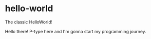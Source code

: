 # hello-world
The classic HelloWorld!

Hello there! P-type here and I'm gonna start my programming journey.
